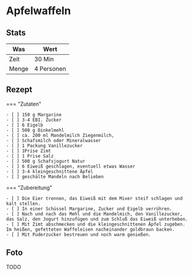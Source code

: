 # Apfelwaffeln

## Stats

| Was   | Wert        |
|-------|-------------|
| Zeit  | 30 Min      |
| Menge | 4 Personen |

## Rezept

=== "Zutaten"

    - [ ] 150 g Margarine
    - [ ] 3-4 EBI. Zucker
    - [ ] 6 Eigelb
    - [ ] 500 g Dinkelmehl
    - [ ] ca. 200 ml Mandelmilch Ziegenmilch,
    - [ ] Schafsmilch oder Mineralwasser
    - [ ] 1 Packung Vanillezucker
    - [ ] 1Prise Zimt
    - [ ] 1 Prise Salz
    - [ ] 500 g Schafsjogurt Natur
    - [ ] 6 Eiweiß geschlagen, eventuell etwas Wasser
    - [ ] 3-4 kleingeschnittene Äpfel
    - [ ] geschälte Mandeln nach Belieben

=== "Zubereitung"

    - [ ] Die Eier trennen, das Eiweiß mit dem Mixer steif schlagen und kalt stellen.
    - [ ] In einer Schüssel Margarine, Zucker und Eigelb verrühren.
    - [ ] Nach und nach das Mehl und die Mandelmich, den Vanillezucker, das Salz, den Jogurt hinzufügen und zum Schluß das Eiweiß unterheben.
    - [ ] Mit Zimt abschmecken und die kleingeschnittenen Äpfel zugeben. Im heißen, gefetteten Waffeleisen nacheinander goldbraun backen.
    - [ ] Mit Puderzucker bestreuen und noch warm genießen.

## Foto

TODO

